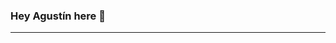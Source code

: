 

### Hey Agustín here 👋

---
<!---
I am  22 years old a 👨‍💻 **`Full-Stack Developer`**, occasional **`Musician`** facilitating the world with User Experience 🧐 as a Design Thinker 💭 and User-Centric Developer 💯 and while also exploring ☁️ Cloud





---


### Tech & Tools Preference 💻


### Other Languages I know


